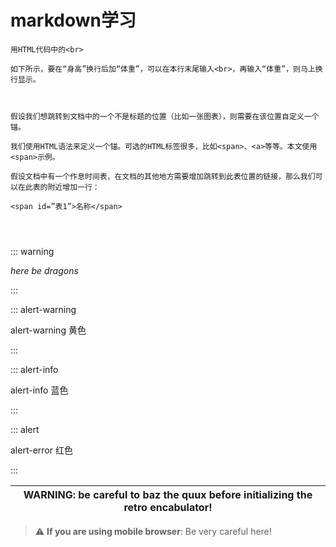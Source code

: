 # markdown学习
```
用HTML代码中的<br>

如下所示，要在“身高”换行后加“体重”，可以在本行末尾输入<br>，再输入“体重”，则马上换行显示。



假设我们想跳转到文档中的一个不是标题的位置（比如一张图表），则需要在该位置自定义一个锚。

我们使用HTML语法来定义一个锚。可选的HTML标签很多，比如<span>、<a>等等。本文使用<span>示例。

假设文档中有一个作息时间表，在文档的其他地方需要增加跳转到此表位置的链接，那么我们可以在此表的附近增加一行：

<span id=”表1”>名称</span>




```


::: warning

*here be dragons*

:::




::: alert-warning

alert-warning 黄色

:::

::: alert-info

alert-info 蓝色

:::


::: alert

alert-error 红色

:::

| WARNING: be careful to baz the quux before initializing the retro encabulator! |
| --- |


> :warning: **If you are using mobile browser**: Be very careful here!
